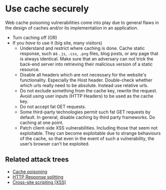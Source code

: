 # Use cache securely

Web cache poisoning vulnerabilities come into play due to general flaws in the design of caches and/or its implementation in an application.

* Turn caching off (OR)
* If you *have* to use it (big site, many visitors)
  * Understand and restrict where caching is done. Cache static response, such as `.js`, `.css`, `.png` files, blog posts, or any page that is always identical. Make sure that an adversary can not trick the back-end server into retrieving their malicious version of a static resource.
  * Disable all headers which are not necessary for the website's functionality. Especially the Host header. Double-check whether which urls really need to be absolute. Instead use relative urls.
  * Do not exclude something from the cache key, rewrite the request. Avoid using user inputs (HTTP Headers) to be used as the cache key.
  * Do not accept fat GET requests. 
  * Some third-party technologies permit such fat GET requests by default. In general, disable caching by third party frameworks. Do caching at one point.
  * Patch client-side XSS vulnerabilities. Including those that seem not exploitable. They can become exploitable due to strange behaviours of the cache, so that even in the event of such a vulnerability, the user’s browser can’t be exploited.

## Related attack trees

* [Cache poisoning](attack-trees:docs/server/poison-cache)
* [HTTP Response splitting](attack-trees:docs/server/response-splitting)
* [Cross-site scripting (XSS)](attack-trees:docs/application/xss)